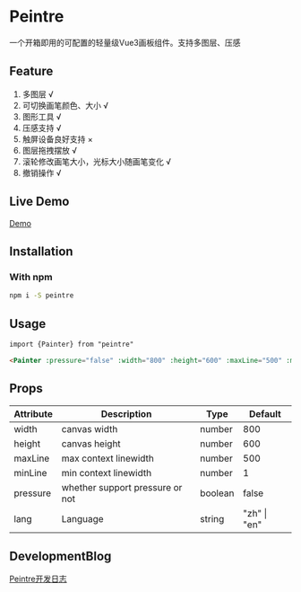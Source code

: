 # Peintre

一个开箱即用的可配置的轻量级Vue3画板组件。支持多图层、压感

## Feature

1. 多图层 √
2. 可切换画笔颜色、大小 √
3. 图形工具 √
4. 压感支持 √
5. 触屏设备良好支持 ×
6. 图层拖拽摆放 √
7. 滚轮修改画笔大小，光标大小随画笔变化 √
8. 撤销操作 √

## Live Demo

[Demo](https://oceanpresentchao.github.io/Peintre/)


## Installation

### With npm

```bash
npm i -S peintre
```

## Usage

```html
import {Painter} from "peintre"

<Painter :pressure="false" :width="800" :height="600" :maxLine="500" :minLine="1"></Painter>

```
## Props

| Attribute  | Description | Type                                          | Default |
| ---------  | ----------- | --------------------------------------------- | ------- |
| width    | canvas width   | number |   800     |
| height    | canvas height   | number |   600     |
| maxLine    | max context linewidth   | number |   500     |
| minLine    | min context linewidth   | number |   1     |
| pressure    | whether support pressure or not   | boolean |   false    |
| lang    | Language   | string |  "zh" \| "en"    |

## DevelopmentBlog
[Peintre开发日志](http://oceanpresent.art/posts/hard-boiled-wonderland/peintre)